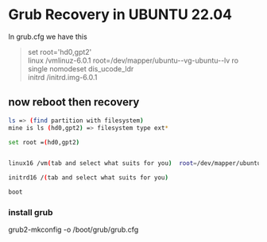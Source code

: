 # Grub Recovery in UBUNTU 22.04

In grub.cfg we have this 
>set root='hd0,gpt2'  
>linux   /vmlinuz-6.0.1 root=/dev/mapper/ubuntu--vg-ubuntu--lv ro single nomodeset dis_ucode_ldr  
>initrd  /initrd.img-6.0.1


## now reboot then recovery
```bash
ls => (find partition with filesystem)
mine is ls (hd0,gpt2) => filesystem type ext*

set root =(hd0,gpt2)


linux16 /vm(tab and select what suits for you)  root=/dev/mapper/ubuntu--vg-ubuntu--lv

initrd16 /(tab and select what suits for you)

boot

```

### install grub

grub2-mkconfig -o /boot/grub/grub.cfg
